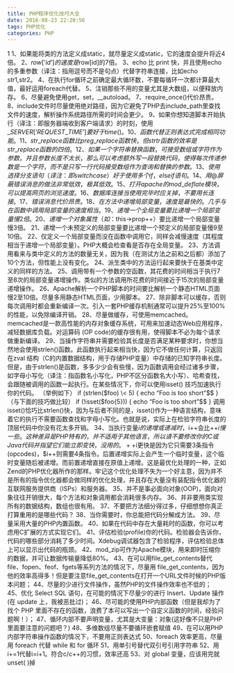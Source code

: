 ```yaml
---
title: PHP程序优化技巧大全
date: 2016-08-23 22:20:56
tags: PHP优化
categories: PHP
---
```


1
1、如果能将类的方法定义成static，就尽量定义成static，它的速度会提升将近4倍。
2、$row[’id’] 的速度是$row[id]的7倍。
3、echo 比 print 快，并且使用echo的多重参数（译注：指用逗号而不是句点）代替字符串连接，比如echo $str1,$str2。
4、在执行for循环之前确定最大循环数，不要每循环一次都计算最大值，最好运用foreach代替。
5、注销那些不用的变量尤其是大数组，以便释放内存。
6、尽量避免使用get，set，\_\_autoload。
7、require\_once()代价昂贵。
8、include文件时尽量使用绝对路径，因为它避免了PHP去include\_path里查找文件的速度，解析操作系统路径所需的时间会更少。
9、如果你想知道脚本开始执行（译注：即服务器端收到客户端请求）的时刻，使用$\_SERVER[‘REQUEST\_TIME’]要好于 time()。
10、函数代替正则表达式完成相同功能。
11、str\_replace函数比preg\_replace函数快，但strtr函数的效率是str\_replace函数的四倍。
12、如果一个字符串替换函数，可接受数组或字符作为参数，并且参数长度不太长，那么可以考虑额外写一段替换代码，使得每次传递参数是一个字符，而不是只写一行代码接受数组作为查询和替换的参数。
13、使用选择分支语句（译注：即switch case）好于使用多个if，else if语句。
14、用@屏蔽错误消息的做法非常低效，极其低效。
15、打开apache的mod\_deflate模块，可以提高网页的浏览速度。
16、数据库连接当使用完毕时应关掉，不要用长连接。
17、错误消息代价昂贵。
18、在方法中递增局部变量，速度是最快的。几乎与在函数中调用局部变量的速度相当。
19、递增一个全局变量要比递增一个局部变量慢2倍。
20、递增一个对象属性（如：$this-\>prop++）要比递增一个局部变量慢3倍。
21、递增一个未预定义的局部变量要比递增一个预定义的局部变量慢9至10倍。
22、仅定义一个局部变量而没在函数中调用它，同样会减慢速度（其程度相当于递增一个局部变量）。PHP大概会检查看是否存在全局变量。
23、方法调用看来与类中定义的方法的数量无关，因为我（在测试方法之前和之后都）添加了10个方法，但性能上没有变化。
24、派生类中的方法运行起来要快于在基类中定义的同样的方法。
25、调用带有一个参数的空函数，其花费的时间相当于执行7至8次的局部变量递增操作。类似的方法调用所花费的时间接近于15次的局部变量递增操作。
26、Apache解析一个PHP脚本的时间要比解析一个静态HTML页面慢2至10倍。尽量多用静态HTML页面，少用脚本。
27、除非脚本可以缓存，否则每次调用时都会重新编译一次。引入一套PHP缓存机制通常可以提升25%至100%的性能，以免除编译开销。
28、尽量做缓存，可使用memcached。memcached是一款高性能的内存对象缓存系统，可用来加速动态Web应用程序，减轻数据库负载。对运算码 (OP code)的缓存很有用，使得脚本不必为每个请求做重新编译。
29、当操作字符串并需要检验其长度是否满足某种要求时，你想当然地会使用strlen()函数。此函数执行起来相当快，因为它不做任何计算，只返回在zval 结构（C的内置数据结构，用于存储PHP变量）中存储的已知字符串长度。但是，由于strlen()是函数，多多少少会有些慢，因为函数调用会经过诸多步骤，如字母小写化（译注：指函数名小写化，PHP不区分函数名大小写）、哈希查找，会跟随被调用的函数一起执行。在某些情况下，你可以使用isset() 技巧加速执行你的代码。
（举例如下）
if (strlen($foo) \< 5) { echo “Foo is too short”$$ }
（与下面的技巧做比较）
if (!isset($foo{5})) { echo “Foo is too short”$$ }
调用isset()恰巧比strlen()快，因为与后者不同的是，isset()作为一种语言结构，意味着它的执行不需要函数查找和字母小写化。也就是说，实际上在检验字符串长度的顶层代码中你没有花太多开销。
34、当执行变量$i的递增或递减时，$i++会比++$i慢一些。这种差异是PHP特有的，并不适用于其他语言，所以请不要修改你的C或Java 代码并指望它们能立即变快，没用的。++$i更快是因为它只需要3条指令(opcodes)，$i++则需要4条指令。后置递增实际上会产生一个临时变量，这个临时变量随后被递增。而前置递增直接在原值上递增。这是最优化处理的一种，正如Zend的PHP优化器所作的那样。牢记这个优化处理不失为一个好主意，因为并不是所有的指令优化器都会做同样的优化处理，并且存在大量没有装配指令优化器的互联网服务提供商（ISPs）和服务器。
35、并不是事必面向对象(OOP)，面向对象往往开销很大，每个方法和对象调用都会消耗很多内存。
36、并非要用类实现所有的数据结构，数组也很有用。
37、不要把方法细分得过多，仔细想想你真正打算重用的是哪些代码？
38、当你需要时，你总能把代码分解成方法。
39、尽量采用大量的PHP内置函数。
40、如果在代码中存在大量耗时的函数，你可以考虑用C扩展的方式实现它们。
41、评估检验(profile)你的代码。检验器会告诉你，代码的哪些部分消耗了多少时间。Xdebug调试器包含了检验程序，评估检验总体上可以显示出代码的瓶颈。
42、mod\_zip可作为Apache模块，用来即时压缩你的数据，并可让数据传输量降低80%。
43、在可以用file\_get\_contents替代file、fopen、feof、fgets等系列方法的情况下，尽量用 file\_get\_contents，因为他的效率高得多！但是要注意file\_get\_contents在打开一个URL文件时候的PHP版本问题；
44、尽量的少进行文件操作，虽然PHP的文件操作效率也不低的；
45、优化 Select SQL 语句，在可能的情况下尽量少的进行 Insert、Update 操作(在 update 上，我被恶批过)；
46、尽可能的使用PHP内部函数（但是我却为了找个 PHP 里面不存在的函数，浪费了本可以写出一个自定义函数的时间，经验问题啊！）；
47、循环内部不要声明变量，尤其是大变量：对象(这好像不只是PHP里面要注意的问题吧？)
48、多维数组尽量不要循环嵌套赋值
49、在可以用PHP内部字符串操作函数的情况下，不要用正则表达式
50、foreach 效率更高，尽量用 foreach 代替 while 和 for 循环
51、用单引号替代双引号引用字符串
52、用i+=1代替i=i+1。符合c/c++的习惯，效率还高
53、对 global 变量，应该用完就 unset( )掉
